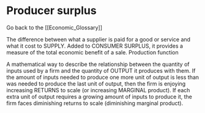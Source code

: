 # Producer surplus

Go back to the [[Economic_Glossary]]


The difference between what a supplier is paid for a good or service and what it cost to SUPPLY. Added to CONSUMER SURPLUS, it provides a measure of the total economic benefit of a sale.
Production function

A mathematical way to describe the relationship between the quantity of inputs used by a firm and the quantity of OUTPUT it produces with them. If the amount of inputs needed to produce one more unit of output is less than was needed to produce the last unit of output, then the firm is enjoying increasing RETURNS to scale (or increasing MARGINAL product). If each extra unit of output requires a growing amount of inputs to produce it, the firm faces diminishing returns to scale (diminishing marginal product).

